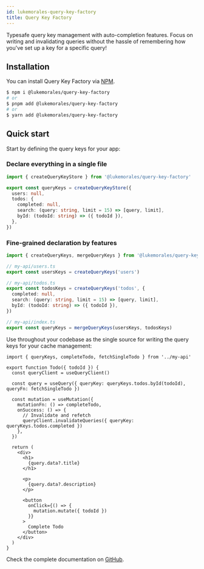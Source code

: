 ```yaml
---
id: lukemorales-query-key-factory
title: Query Key Factory
---
```


Typesafe query key management with auto-completion features. Focus on writing and invalidating queries without the hassle of remembering how you've set up a key for a specific query!


## Installation
You can install Query Key Factory via [NPM](https://www.npmjs.com/package/@lukemorales/query-key-factory).

```bash
$ npm i @lukemorales/query-key-factory
# or
$ pnpm add @lukemorales/query-key-factory
# or
$ yarn add @lukemorales/query-key-factory
```


## Quick start
Start by defining the query keys for your app:

### Declare everything in a single file
```ts
import { createQueryKeyStore } from '@lukemorales/query-key-factory'

export const queryKeys = createQueryKeyStore({
  users: null,
  todos: {
    completed: null,
    search: (query: string, limit = 15) => [query, limit],
    byId: (todoId: string) => ({ todoId }),
  },
})
```

### Fine-grained declaration by features
```ts
import { createQueryKeys, mergeQueryKeys } from '@lukemorales/query-key-factory'

// my-api/users.ts
export const usersKeys = createQueryKeys('users')

// my-api/todos.ts
export const todosKeys = createQueryKeys('todos', {
  completed: null,
  search: (query: string, limit = 15) => [query, limit],
  byId: (todoId: string) => ({ todoId }),
})

// my-api/index.ts
export const queryKeys = mergeQueryKeys(usersKeys, todosKeys)
```

Use throughout your codebase as the single source for writing the query keys for your cache management:
```tsx
import { queryKeys, completeTodo, fetchSingleTodo } from '../my-api'

export function Todo({ todoId }) {
  const queryClient = useQueryClient()

  const query = useQuery({ queryKey: queryKeys.todos.byId(todoId), queryFn: fetchSingleTodo })

  const mutation = useMutation({
    mutationFn: () => completeTodo,
    onSuccess: () => {
      // Invalidate and refetch
      queryClient.invalidateQueries({ queryKey: queryKeys.todos.completed })
    },
  })

  return (
    <div>
      <h1>
        {query.data?.title}
      </h1>

      <p>
        {query.data?.description}
      </p>

      <button
        onClick={() => {
          mutation.mutate({ todoId })
        }}
      >
        Complete Todo
      </button>
    </div>
  )
}
```

Check the complete documentation on [GitHub](https://github.com/lukemorales/query-key-factory).
